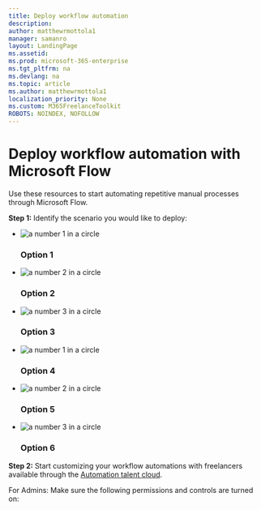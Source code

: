 ```yaml
---
title: Deploy workflow automation
description:  
author: matthewrmottola1
manager: samanro
layout: LandingPage
ms.assetid: 
ms.prod: microsoft-365-enterprise
ms.tgt_pltfrm: na
ms.devlang: na
ms.topic: article
ms.author: matthewrmottola1
localization_priority: None 
ms.custom: M365FreelanceToolkit
ROBOTS: NOINDEX, NOFOLLOW
---
```

Deploy workflow automation with Microsoft Flow
=========================================

Use these resources to start automating repetitive manual processes through
Microsoft Flow.

**Step 1:** Identify the scenario you would like to deploy:

<ul class="panelContent cardsF">
    <li>
        <div class="cardSize">
            <div class="cardPadding">
                <div class="card">
                    <div class="cardImageOuter">
                        <div class="cardImage">
                            <img src="https://docs.microsoft.com/en-us/office/media/icons/circle-number-1-blue.svg" alt="a number 1 in a circle" />
                        </div>
                    </div>
                    <div class="cardText">
                        <h3>Option 1</h3>
                    </div>
                </div>
            </div>
        </div>
    </li>
    <li>
        <div class="cardSize">
            <div class="cardPadding">
                <div class="card">
                    <div class="cardImageOuter">
                        <div class="cardImage">
                            <img src="https://docs.microsoft.com/en-us/office/media/icons/circle-number-2-blue.svg" alt="a number 2 in a circle" />
                        </div>
                    </div>
                    <div class="cardText">
                        <h3>Option 2</h3>
                    </div>
                </div>
            </div>
        </div>
    </li>
    <li>
        <div class="cardSize">
            <div class="cardPadding">
                <div class="card">
                    <div class="cardImageOuter">
                        <div class="cardImage">
                            <img src="https://docs.microsoft.com/en-us/office/media/icons/circle-number-3-blue.svg" alt="a number 3 in a circle" />
                        </div>
                    </div>
                    <div class="cardText">
                        <h3>Option 3</h3>
                    </div>
                </div>
            </div>
        </div>
    </li>
    <li>
        <div class="cardSize">
            <div class="cardPadding">
                <div class="card">
                    <div class="cardImageOuter">
                        <div class="cardImage">
                            <img src="https://docs.microsoft.com/en-us/office/media/icons/circle-number-1-blue.svg" alt="a number 1 in a circle" />
                        </div>
                    </div>
                    <div class="cardText">
                        <h3>Option 4</h3>
                    </div>
                </div>
            </div>
        </div>
    </li>
    <li>
        <div class="cardSize">
            <div class="cardPadding">
                <div class="card">
                    <div class="cardImageOuter">
                        <div class="cardImage">
                            <img src="https://docs.microsoft.com/en-us/office/media/icons/circle-number-2-blue.svg" alt="a number 2 in a circle" />
                        </div>
                    </div>
                    <div class="cardText">
                        <h3>Option 5</h3>
                    </div>
                </div>
            </div>
        </div>
    </li>
    <li>
        <div class="cardSize">
            <div class="cardPadding">
                <div class="card">
                    <div class="cardImageOuter">
                        <div class="cardImage">
                            <img src="https://docs.microsoft.com/en-us/office/media/icons/circle-number-3-blue.svg" alt="a number 3 in a circle" />
                        </div>
                    </div>
                    <div class="cardText">
                        <h3>Option 6</h3>
                    </div>
                </div>
            </div>
        </div>
    </li>
</ul>

**Step 2:** Start customizing your workflow automations with freelancers available through the [Automation talent cloud](clouds.md).

For Admins: Make sure the following permissions and controls are turned on: 